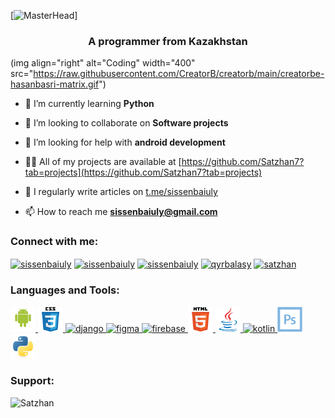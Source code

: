 [![MasterHead](https://repository-images.githubusercontent.com/354305485/122e2bce-0471-46d0-9cc9-686ce2992dc9)]

<h3 align="center">A programmer from Kazakhstan</h3>

(img align="right" alt="Coding" width="400" src="https://raw.githubusercontent.com/CreatorB/creatorb/main/creatorbe-hasanbasri-matrix.gif")

- 🌱 I’m currently learning **Python**

- 👯 I’m looking to collaborate on **Software projects**

- 🤝 I’m looking for help with **android development**

- 👨‍💻 All of my projects are available at [https://github.com/Satzhan7?tab=projects](https://github.com/Satzhan7?tab=projects)

- 📝 I regularly write articles on [t.me/sissenbaiuly](t.me/sissenbaiuly)

- 📫 How to reach me **sissenbaiuly@gmail.com**

<h3 align="left">Connect with me:</h3>
<p align="left">
<a href="https://linkedin.com/in/sissenbaiuly" target="blank"><img align="center" src="https://raw.githubusercontent.com/rahuldkjain/github-profile-readme-generator/master/src/images/icons/Social/linked-in-alt.svg" alt="sissenbaiuly" height="30" width="40" /></a>
<a href="https://fb.com/sissenbaiuly" target="blank"><img align="center" src="https://raw.githubusercontent.com/rahuldkjain/github-profile-readme-generator/master/src/images/icons/Social/facebook.svg" alt="sissenbaiuly" height="30" width="40" /></a>
<a href="https://instagram.com/sissenbaiuly" target="blank"><img align="center" src="https://raw.githubusercontent.com/rahuldkjain/github-profile-readme-generator/master/src/images/icons/Social/instagram.svg" alt="sissenbaiuly" height="30" width="40" /></a>
<a href="https://www.hackerrank.com/qyrbalasy" target="blank"><img align="center" src="https://raw.githubusercontent.com/rahuldkjain/github-profile-readme-generator/master/src/images/icons/Social/hackerrank.svg" alt="qyrbalasy" height="30" width="40" /></a>
<a href="https://www.leetcode.com/satzhan" target="blank"><img align="center" src="https://raw.githubusercontent.com/rahuldkjain/github-profile-readme-generator/master/src/images/icons/Social/leet-code.svg" alt="satzhan" height="30" width="40" /></a>
</p>

<h3 align="left">Languages and Tools:</h3>
<p align="left"> <a href="https://developer.android.com" target="_blank" rel="noreferrer"> <img src="https://raw.githubusercontent.com/devicons/devicon/master/icons/android/android-original-wordmark.svg" alt="android" width="40" height="40"/> </a> <a href="https://www.w3schools.com/css/" target="_blank" rel="noreferrer"> <img src="https://raw.githubusercontent.com/devicons/devicon/master/icons/css3/css3-original-wordmark.svg" alt="css3" width="40" height="40"/> </a> <a href="https://www.djangoproject.com/" target="_blank" rel="noreferrer"> <img src="https://cdn.worldvectorlogo.com/logos/django.svg" alt="django" width="40" height="40"/> </a> <a href="https://www.figma.com/" target="_blank" rel="noreferrer"> <img src="https://www.vectorlogo.zone/logos/figma/figma-icon.svg" alt="figma" width="40" height="40"/> </a> <a href="https://firebase.google.com/" target="_blank" rel="noreferrer"> <img src="https://www.vectorlogo.zone/logos/firebase/firebase-icon.svg" alt="firebase" width="40" height="40"/> </a> <a href="https://www.w3.org/html/" target="_blank" rel="noreferrer"> <img src="https://raw.githubusercontent.com/devicons/devicon/master/icons/html5/html5-original-wordmark.svg" alt="html5" width="40" height="40"/> </a> <a href="https://www.java.com" target="_blank" rel="noreferrer"> <img src="https://raw.githubusercontent.com/devicons/devicon/master/icons/java/java-original.svg" alt="java" width="40" height="40"/> </a> <a href="https://kotlinlang.org" target="_blank" rel="noreferrer"> <img src="https://www.vectorlogo.zone/logos/kotlinlang/kotlinlang-icon.svg" alt="kotlin" width="40" height="40"/> </a> <a href="https://www.photoshop.com/en" target="_blank" rel="noreferrer"> <img src="https://raw.githubusercontent.com/devicons/devicon/master/icons/photoshop/photoshop-line.svg" alt="photoshop" width="40" height="40"/> </a> <a href="https://www.python.org" target="_blank" rel="noreferrer"> <img src="https://raw.githubusercontent.com/devicons/devicon/master/icons/python/python-original.svg" alt="python" width="40" height="40"/> </a> </p>

<h3 align="left">Support:</h3>
<p><a href="https://www.buymeacoffee.com/Satzhan"> <img align="left" src="https://cdn.buymeacoffee.com/buttons/v2/default-yellow.png" height="50" width="210" alt="Satzhan" /></a></p><br><br>
